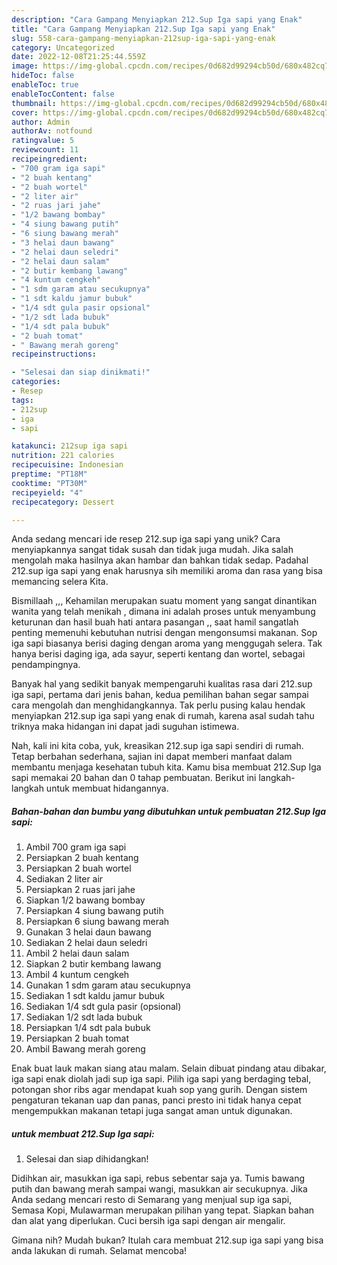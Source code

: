 ```yaml
---
description: "Cara Gampang Menyiapkan 212.Sup Iga sapi yang Enak"
title: "Cara Gampang Menyiapkan 212.Sup Iga sapi yang Enak"
slug: 558-cara-gampang-menyiapkan-212sup-iga-sapi-yang-enak
category: Uncategorized
date: 2022-12-08T21:25:44.559Z
image: https://img-global.cpcdn.com/recipes/0d682d99294cb50d/680x482cq70/212sup-iga-sapi-foto-resep-utama.jpg
hideToc: false
enableToc: true
enableTocContent: false
thumbnail: https://img-global.cpcdn.com/recipes/0d682d99294cb50d/680x482cq70/212sup-iga-sapi-foto-resep-utama.jpg
cover: https://img-global.cpcdn.com/recipes/0d682d99294cb50d/680x482cq70/212sup-iga-sapi-foto-resep-utama.jpg
author: Admin
authorAv: notfound
ratingvalue: 5
reviewcount: 11
recipeingredient:
- "700 gram iga sapi"
- "2 buah kentang"
- "2 buah wortel"
- "2 liter air"
- "2 ruas jari jahe"
- "1/2 bawang bombay"
- "4 siung bawang putih"
- "6 siung bawang merah"
- "3 helai daun bawang"
- "2 helai daun seledri"
- "2 helai daun salam"
- "2 butir kembang lawang"
- "4 kuntum cengkeh"
- "1 sdm garam atau secukupnya"
- "1 sdt kaldu jamur bubuk"
- "1/4 sdt gula pasir opsional"
- "1/2 sdt lada bubuk"
- "1/4 sdt pala bubuk"
- "2 buah tomat"
- " Bawang merah goreng"
recipeinstructions:

- "Selesai dan siap dinikmati!"
categories:
- Resep
tags:
- 212sup
- iga
- sapi

katakunci: 212sup iga sapi 
nutrition: 221 calories
recipecuisine: Indonesian
preptime: "PT18M"
cooktime: "PT30M"
recipeyield: "4"
recipecategory: Dessert

---
```





Anda sedang mencari ide resep 212.sup iga sapi yang unik? Cara menyiapkannya sangat tidak susah dan tidak juga mudah. Jika salah mengolah maka hasilnya akan hambar dan bahkan tidak sedap. Padahal 212.sup iga sapi yang enak harusnya sih memiliki aroma dan rasa yang bisa memancing selera Kita.





Bismillaah ,,, Kehamilan merupakan suatu moment yang sangat dinantikan wanita yang telah menikah , dimana ini adalah proses untuk menyambung keturunan dan hasil buah hati antara pasangan ,, saat hamil sangatlah penting memenuhi kebutuhan nutrisi dengan mengonsumsi makanan. Sop iga sapi biasanya berisi daging dengan aroma yang menggugah selera. Tak hanya berisi daging iga, ada sayur, seperti kentang dan wortel, sebagai pendampingnya.

Banyak hal yang sedikit banyak mempengaruhi kualitas rasa dari 212.sup iga sapi, pertama dari jenis bahan, kedua pemilihan bahan segar sampai cara mengolah dan menghidangkannya. Tak perlu pusing kalau hendak menyiapkan 212.sup iga sapi yang enak di rumah, karena asal sudah tahu triknya maka hidangan ini dapat jadi suguhan istimewa.






Nah, kali ini kita coba, yuk, kreasikan 212.sup iga sapi sendiri di rumah. Tetap berbahan sederhana, sajian ini dapat memberi manfaat dalam membantu menjaga kesehatan tubuh kita. Kamu bisa membuat 212.Sup Iga sapi memakai 20 bahan dan 0 tahap pembuatan. Berikut ini langkah-langkah untuk membuat hidangannya.

<!--inarticleads1-->

##### Bahan-bahan dan bumbu yang dibutuhkan untuk pembuatan 212.Sup Iga sapi:

1. Ambil 700 gram iga sapi
1. Persiapkan 2 buah kentang
1. Persiapkan 2 buah wortel
1. Sediakan 2 liter air
1. Persiapkan 2 ruas jari jahe
1. Siapkan 1/2 bawang bombay
1. Persiapkan 4 siung bawang putih
1. Persiapkan 6 siung bawang merah
1. Gunakan 3 helai daun bawang
1. Sediakan 2 helai daun seledri
1. Ambil 2 helai daun salam
1. Siapkan 2 butir kembang lawang
1. Ambil 4 kuntum cengkeh
1. Gunakan 1 sdm garam atau secukupnya
1. Sediakan 1 sdt kaldu jamur bubuk
1. Sediakan 1/4 sdt gula pasir (opsional)
1. Sediakan 1/2 sdt lada bubuk
1. Persiapkan 1/4 sdt pala bubuk
1. Persiapkan 2 buah tomat
1. Ambil  Bawang merah goreng


Enak buat lauk makan siang atau malam. Selain dibuat pindang atau dibakar, iga sapi enak diolah jadi sup iga sapi. Pilih iga sapi yang berdaging tebal, potongan shor ribs agar mendapat kuah sop yang gurih. Dengan sistem pengaturan tekanan uap dan panas, panci presto ini tidak hanya cepat mengempukkan makanan tetapi juga sangat aman untuk digunakan. 

<!--inarticleads2-->

#####  untuk membuat 212.Sup Iga sapi:


1. Selesai dan siap dihidangkan!

Didihkan air, masukkan iga sapi, rebus sebentar saja ya. Tumis bawang putih dan bawang merah sampai wangi, masukkan air secukupnya. Jika Anda sedang mencari resto di Semarang yang menjual sup iga sapi, Semasa Kopi, Mulawarman merupakan pilihan yang tepat. Siapkan bahan dan alat yang diperlukan. Cuci bersih iga sapi dengan air mengalir. 

Gimana nih? Mudah bukan? Itulah cara membuat 212.sup iga sapi yang bisa anda lakukan di rumah. Selamat mencoba!
